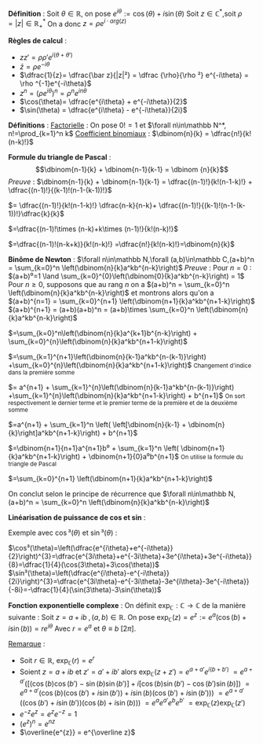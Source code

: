
**Définition** :
Soit $\theta\in\mathbb R$, on pose $e^{i\theta}:=\cos(\theta)+i\sin(\theta)$ 
Soit $z\in\mathbb C^*$,soit $\rho =|z|\in\mathbb R_+^*$
On a donc $z=\rho e^{i\cdot arg(z)}$ 

**Règles de calcul** :
- $zz'=\rho\rho 'e^{i(\theta +\theta ')}$
- $\bar z = \rho e^{-i\theta}$
- $\dfrac{1}{z}= \dfrac{\bar z}{|z|²} = \dfrac {\rho}{\rho ²} e^{-i\theta} = \rho ^{-1}e^{-i\theta}$
- $z^n = (\rho e^{i\theta})^n = \rho ^n e^{in\theta}$ 
- $\cos(\theta)= \dfrac{e^{i\theta} + e^{-i\theta}}{2}$
- $\sin(\theta) = \dfrac{e^{i\theta} - e^{-i\theta}}{2i}$

**Définitions** :
<u>Factorielle</u> : On pose $0!=1$ et $\forall n\in\mathbb N^*, n!=\prod_{k=1}^n k$ 
<u>Coefficient binomiaux</u> : $\dbinom{n}{k} = \dfrac{n!}{k!(n-k)!}$ 


**Formule du triangle de Pascal** :
$$\dbinom{n-1}{k} + \dbinom{n-1}{k-1} = \dbinom {n}{k}$$
*Preuve* :
$\dbinom{n-1}{k} + \dbinom{n-1}{k-1} = \dfrac{(n-1)!}{k!(n-1-k)!} + \dfrac{(n-1)!}{(k-1)!(n-1-(k-1))!}$

$= \dfrac{(n-1)!}{k!(n-1-k)!} \dfrac{n-k}{n-k}+ \dfrac{(n-1)!}{(k-1)!(n-1-(k-1))!}\dfrac{k}{k}$

$=\dfrac{(n-1)!\times (n-k)+k\times (n-1)!}{k!(n-k)!}$

$=\dfrac{(n-1)!(n-k+k)}{k!(n-k)!} =\dfrac{n!}{k!(n-k)!}=\dbinom{n}{k}$


**Binôme de Newton** :
$\forall n\in\mathbb N,\forall (a,b)\in\mathbb C,(a+b)^n = \sum_{k=0}^n \left(\dbinom{n}{k}a^kb^{n-k}\right)$ 
*Preuve* :
Pour $n = 0$ :
$(a+b)⁰=1 \land \sum_{k=0}^{0}\left(\dbinom{0}{k}a^kb^{n-k}\right) = 1$
Pour $n\ge 0$, supposons que au rang $n$ on a $(a+b)^n = \sum_{k=0}^n \left(\dbinom{n}{k}a^kb^{n-k}\right)$ et montrons alors qu'on a $(a+b)^{n=1} = \sum_{k=0}^{n+1} \left(\dbinom{n+1}{k}a^kb^{n+1-k}\right)$
$(a+b)^{n+1} = (a+b)(a+b)^n = (a+b)\times \sum_{k=0}^n \left(\dbinom{n}{k}a^kb^{n-k}\right)$

$=\sum_{k=0}^n\left(\dbinom{n}{k}a^{k+1}b^{n-k}\right) + \sum_{k=0}^{n}\left(\dbinom{n}{k}a^kb^{n+1-k}\right)$ 

$=\sum_{k=1}^{n+1}\left(\dbinom{n}{k-1}a^kb^{n-(k-1)}\right) +\sum_{k=0}^{n}\left(\dbinom{n}{k}a^kb^{n+1-k}\right)$ 
<small>Changement d'indice dans la première somme</small> 

$= a^{n+1} + \sum_{k=1}^{n}\left(\dbinom{n}{k-1}a^kb^{n-(k-1)}\right) +\sum_{k=1}^{n}\left(\dbinom{n}{k}a^kb^{n+1-k}\right) + b^{n+1}$ 
<small>On sort respectivement le dernier terme et le premier terme de la première et de la deuxième somme</small> 

$=a^{n+1} + \sum_{k=1}^n \left( \left[\dbinom{n}{k-1} + \dbinom{n}{k}\right]a^kb^{n+1-k}\right) + b^{n+1}$

$=\dbinom{n+1}{n+1}a^{n+1}b⁰ + \sum_{k=1}^n \left( \dbinom{n+1}{k}a^kb^{n+1-k}\right) + \dbinom{n+1}{0}a⁰b^{n+1}$ 
<small>On utilise la formule du triangle de Pascal</small>

$=\sum_{k=0}^{n+1} \left(\dbinom{n+1}{k}a^kb^{n+1-k}\right)$

On conclut selon le principe de récurrence que $\forall n\in\mathbb N,(a+b)^n = \sum_{k=0}^n \left(\dbinom{n}{k}a^kb^{n-k}\right)$


**Linéarisation de puissance de cos et sin** :

Exemple avec $\cos³(\theta)$ et $\sin³(\theta)$ : 

$\cos³(\theta)=\left(\dfrac{e^{i\theta}+e^{-i\theta}}{2}\right)^{3}=\dfrac{e^{3i\theta}+e^{-3i\theta}+3e^{i\theta}+3e^{-i\theta}}{8}=\dfrac{1}{4}(\cos(3\theta)+3\cos(\theta))$
$\sin³(\theta)=\left(\dfrac{e^{i\theta}-e^{-i\theta}}{2i}\right)^{3}=\dfrac{e^{3i\theta}-e^{-3i\theta}-3e^{i\theta}-3e^{-i\theta}}{-8i}=-\dfrac{1}{4}(\sin(3\theta)-3\sin(\theta))$ 


**Fonction exponentielle complexe** :
On définit $\exp_{\mathbb C} : \mathbb C \longrightarrow \mathbb C$ de la manière suivante :
Soit $z=a+ib\;,(a,b)\in\mathbb R$. On pose $\exp_{\mathbb C}(z) = e^{z} := e^{a}(\cos(b)+i\sin(b)) = re^{i\theta}$
Avec $r=e^{a}$ et $\theta \equiv b \;[2\pi]$.

<u>Remarque</u> :
- Soit $r\in\mathbb R$, $\exp_{\mathbb C} (r)=e^r$
- Soient $z=a+ib$ et $z'=a'+ib'$ alors 
$\exp_{\mathbb C}(z+z') = e^{a+a'}e^{i(b+b')}$
$=e^{a+a'}([(\cos(b)\cos(b')-\sin(b)\sin(b')]+i[\cos(b)\sin(b')-\cos(b')\sin(b)])$
$=e^{a+a'}(\cos(b)(\cos(b')+i\sin(b'))+i\sin(b)(\cos(b')+i\sin(b')))$
$=e^{a+a'}((\cos(b')+i\sin(b'))(\cos(b)+i\sin(b)))$
$=e^{a}e^{a'}e^{b}e^{b'}$
$=\exp_{\mathbb C}(z)\exp_{\mathbb C}(z')$
- $e^{-z}e^{z} = e^{z}e^{-z} = 1$
- $(e^{z})^{n} = e^{nz}$
- $\overline{e^{z}} = e^{\overline z}$

